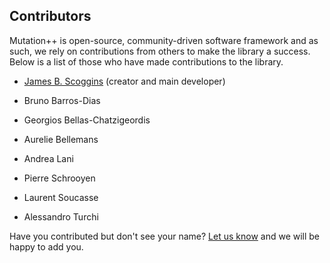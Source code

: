 <a id="top"></a>

## Contributors
Mutation++ is open-source, community-driven software framework and as such, we rely on contributions from others to make the library a success.  Below is a list of those who have made contributions to the library.

* [James B. Scoggins](www.jbscoggins.com) (creator and main developer)

* Bruno Barros-Dias
* Georgios Bellas-Chatzigeordis
* Aurelie Bellemans
* Andrea Lani
* Pierre Schrooyen
* Laurent Soucasse
* Alessandro Turchi

Have you contributed but don't see your name?  [Let us know](mailto:james.scoggins@vki.ac.be) and we will be happy to add you.

